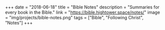 +++
date = "2018-06-18"
title = "Bible Notes"
description = "Summaries for every book in the Bible."
link = "https://bible.hightower.space/notes/"
image = "img/projects/bible-notes.png"
tags = ["Bible", "Following Christ", "Notes"]
+++
